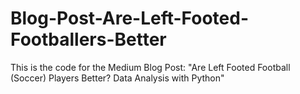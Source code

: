 # Blog-Post-Are-Left-Footed-Footballers-Better
This is the code for the Medium Blog Post: "Are Left Footed Football (Soccer) Players Better? Data Analysis with Python"
